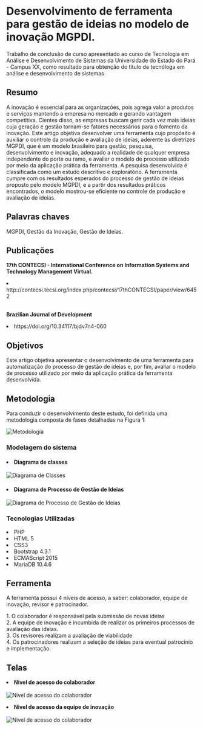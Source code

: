 <h1> Desenvolvimento de ferramenta para gestão de ideias no modelo de inovação MGPDI.</h1>
<p> Trabalho de conclusão de curso apresentado ao curso de Tecnologia em Análise e Desenvolvimento de Sistemas da Universidade do Estado do Pará - Campus XX, como resultado para obtenção do título de tecnóloga em análise e desenvolvimento de sistemas</p>

<h2>Resumo</h2>
<p>A inovação é essencial para as organizações, pois agrega valor a produtos e serviços mantendo a empresa no mercado e gerando vantagem competitiva. Cientes disso, as empresas buscam gerir cada vez mais ideias cuja geração e gestão tornam-se fatores necessários para o fomento da inovação. Este artigo objetiva desenvolver uma ferramenta cujo propósito é auxiliar o controle da produção e avaliação de ideias, aderente às diretrizes MGPDI, que é um modelo brasileiro para gestão, pesquisa, desenvolvimento e inovação, adequado a realidade de qualquer empresa independente do porte ou ramo, e avaliar o modelo de processo utilizado por meio da aplicação prática da ferramenta. A pesquisa desenvolvida é classificada como um estudo descritivo e exploratório. A ferramenta cumpre com os resultados esperados do processo de gestão de ideias proposto pelo modelo MGPDI, e a partir dos resultados práticos encontrados, o modelo mostrou-se eficiente no controle de produção e avaliação de ideias.</p>

<h2>Palavras chaves</h2>
<p>MGPDI, Gestão da Inovação, Gestão de Ideias.</p>

<h2>Publicações</h2>
<p><strong>17th CONTECSI - International Conference on Information Systems and Technology Management Virtual.</strong></p>
<li>http://contecsi.tecsi.org/index.php/contecsi/17thCONTECSI/paper/view/6452</li>
<br>
<p><strong>Brazilian Journal of Development</strong></p>
<li>https://doi.org/10.34117/bjdv7n4-060</li>

<h2>Objetivos</h2>
<p>Este artigo objetiva apresentar o desenvolvimento de uma ferramenta para automatização do processo de gestão de ideias e, por fim, avaliar o modelo de processo utilizado por meio da aplicação prática da ferramenta desenvolvida.</p>

<h2>Metodologia</h2>
<p>Para conduzir o desenvolvimento deste estudo, foi definida uma metodologia composta de fases detalhadas na Figura 1:</p>

<img src="https://user-images.githubusercontent.com/54334704/129065942-67b1323a-c418-42dd-a2c0-153a7e513da3.png" alt="Metodologia"/>

<h3>Modelagem do sistema</h3>
<h4><li>Diagrama de classes</li></h4>

<img src="https://user-images.githubusercontent.com/54334704/129067641-b7c2873e-4bcf-4543-bed0-084e8b239ccd.png" alt="Diagrama de Classes"/>
<br>

<h4><li>Diagrama de Processo de Gestão de Ideias</li></h4>
<img src="https://user-images.githubusercontent.com/54334704/129067709-c377115e-0810-453a-a8f3-ba22d3976e84.png" alt="Diagrama de Processo de Gestão de Ideias"/>


<h3>Tecnologias Utilizadas</h3>
<li>PHP</li>
<li>HTML 5</li>
<li>CSS3</li>
<li>Bootstrap 4.3.1</li>
<li>ECMAScript 2015</li>
<li>MariaDB 10.4.6</li>

<h2>Ferramenta</h2>
<p>A ferramenta possui 4 níveis de acesso, a saber: colaborador, equipe de inovação, revisor e patrocinador.</p>
1. O colaborador é responsável pela submissão de novas ideias <br>
2. A equipe de inovação é incumbida de realizar os primeiros processos de avaliação das ideias. <br>
3. Os revisores realizam a avaliação de viabilidade <br>
4. Os patrocinadores realizam a seleção de ideias para eventual patrocínio e implementação.  <br>

<h2>Telas</h2>
<strong><li>Nivel de acesso do colaborador </li></strong> <br>
<img src="https://user-images.githubusercontent.com/54334704/129072916-5bb7dcbb-9678-4651-88d1-0c2480aeae05.png" alt="Nivel de acesso do colaborador"/>
<br>

<strong><li>Nivel de acesso da equipe de inovação </li></strong> <br>
<img src="https://user-images.githubusercontent.com/54334704/129081577-cc9ddbd3-6994-4b61-9e1b-5fd5a1358a84.png" alt="Nivel de acesso do colaborador"/>





